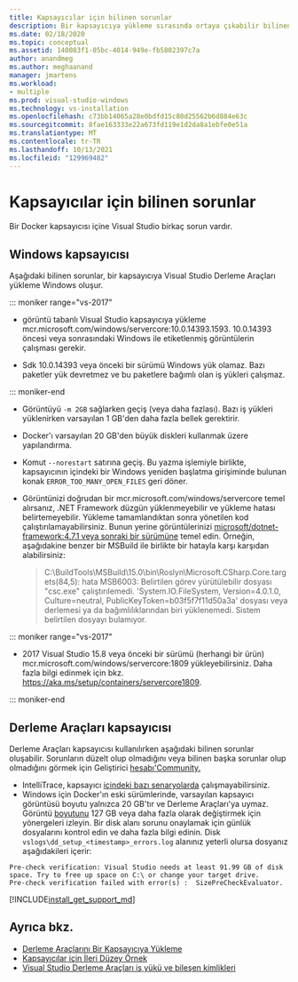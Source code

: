 ```yaml
---
title: Kapsayıcılar için bilinen sorunlar
description: Bir kapsayıcıya yükleme sırasında ortaya çıkabilir bilinen sorunlar hakkında Visual Studio Derleme Araçları bilgi Windows edin.
ms.date: 02/18/2020
ms.topic: conceptual
ms.assetid: 140083f1-05bc-4014-949e-fb5802397c7a
author: anandmeg
ms.author: meghaanand
manager: jmartens
ms.workload:
- multiple
ms.prod: visual-studio-windows
ms.technology: vs-installation
ms.openlocfilehash: c73bb14065a28e0bdfd15c80d25562b6d884e63c
ms.sourcegitcommit: 8fae163333e22a673fd119e1d2da8a1ebfe0e51a
ms.translationtype: MT
ms.contentlocale: tr-TR
ms.lasthandoff: 10/13/2021
ms.locfileid: "129969482"
---
```

# <a name="known-issues-for-containers"></a>Kapsayıcılar için bilinen sorunlar

Bir Docker kapsayıcısı içine Visual Studio birkaç sorun vardır.

## <a name="windows-container"></a>Windows kapsayıcısı

Aşağıdaki bilinen sorunlar, bir kapsayıcıya Visual Studio Derleme Araçları yükleme Windows oluşur.

::: moniker range="vs-2017"

* görüntü tabanlı Visual Studio kapsayıcıya yükleme mcr.microsoft.com/windows/servercore:10.0.14393.1593. 10.0.14393 öncesi veya sonrasındaki Windows ile etiketlenmiş görüntülerin çalışması gerekir.

* Sdk 10.0.14393 veya önceki bir sürümü Windows yük olamaz. Bazı paketler yük devretmez ve bu paketlere bağımlı olan iş yükleri çalışmaz.

::: moniker-end

* Görüntüyü `-m 2GB` sağlarken geçiş (veya daha fazlası). Bazı iş yükleri yüklenirken varsayılan 1 GB'den daha fazla bellek gerektirir.
* Docker'ı varsayılan 20 GB'den büyük diskleri kullanmak üzere yapılandırma.
* Komut `--norestart` satırına geçiş. Bu yazma işlemiyle birlikte, kapsayıcının içindeki bir Windows yeniden başlatma girişiminde bulunan konak `ERROR_TOO_MANY_OPEN_FILES` geri döner.
* Görüntünizi doğrudan bir mcr.microsoft.com/windows/servercore temel alırsanız, .NET Framework düzgün yüklenmeyebilir ve yükleme hatası belirtemeyebilir. Yükleme tamamlandıktan sonra yönetilen kod çalıştırılamayabilirsiniz. Bunun yerine görüntülerinizi [microsoft/dotnet-framework:4.7.1 veya sonraki bir sürümüne](https://hub.docker.com/r/microsoft/dotnet-framework) temel edin. Örneğin, aşağıdakine benzer bir MSBuild ile birlikte bir hatayla karşı karşıdan alabilirsiniz:

  > C:\BuildTools\MSBuild\15.0\bin\Roslyn\Microsoft.CSharp.Core.targets(84,5): hata MSB6003: Belirtilen görev yürütülebilir dosyası "csc.exe" çalıştırılemedi. 'System.IO.FileSystem, Version=4.0.1.0, Culture=neutral, PublicKeyToken=b03f5f7f11d50a3a' dosyası veya derlemesi ya da bağımlılıklarından biri yüklenemedi. Sistem belirtilen dosyayı bulamıyor.

::: moniker range="vs-2017"

* 2017 Visual Studio 15.8 veya önceki bir sürümü (herhangi bir ürün) mcr.microsoft.com/windows/servercore:1809 yükleyebilirsiniz. Daha fazla bilgi edinmek için bkz. https://aka.ms/setup/containers/servercore1809.

::: moniker-end

## <a name="build-tools-container"></a>Derleme Araçları kapsayıcısı

Derleme Araçları kapsayıcısı kullanılırken aşağıdaki bilinen sorunlar oluşabilir. Sorunların düzelt olup olmadığını veya bilinen başka sorunlar olup olmadığını görmek için Geliştirici [hesabı'Community.](https://aka.ms/feedback/suggest?space=8)

* IntelliTrace, kapsayıcı [içindeki bazı senaryolarda](https://github.com/Microsoft/vstest/issues/940) çalışmayabilirsiniz.
* Windows için Docker'ın eski sürümlerinde, varsayılan kapsayıcı görüntüsü boyutu yalnızca 20 GB'tır ve Derleme Araçları'ya uymaz. Görüntü [boyutunu](/virtualization/windowscontainers/manage-containers/container-storage#storage-limits) 127 GB veya daha fazla olarak değiştirmek için yönergeleri izleyin.
Bir disk alanı sorunu onaylamak için günlük dosyalarını kontrol edin ve daha fazla bilgi edinin. Disk `vslogs\dd_setup_<timestamp>_errors.log` alanınız yeterli olursa dosyanız aşağıdakileri içerir: 
```
Pre-check verification: Visual Studio needs at least 91.99 GB of disk space. Try to free up space on C:\ or change your target drive.
Pre-check verification failed with error(s) :  SizePreCheckEvaluator.
```
[!INCLUDE[install_get_support_md](includes/install_get_support_md.md)]

## <a name="see-also"></a>Ayrıca bkz.

* [Derleme Araçlarını Bir Kapsayıcıya Yükleme](build-tools-container.md)
* [Kapsayıcılar için İleri Düzey Örnek](advanced-build-tools-container.md)
* [Visual Studio Derleme Araçları iş yükü ve bileşen kimlikleri](workload-component-id-vs-build-tools.md)
